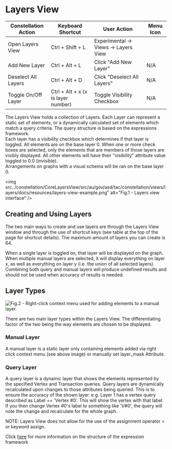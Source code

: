 # Layers View

<table class="table table-striped">
<thead>
<tr class="header">
<th>Constellation Action</th>
<th>Keyboard Shortcut</th>
<th>User Action</th>
<th>Menu Icon</th>
</tr>
</thead>
<tbody>
<tr class="odd">
<td>Open Layers View</td>
<td>Ctrl + Shift + L</td>
<td>Experimental -&gt; Views -&gt; Layers View</td>
<td><div style="text-align: center">
<img src="../constellation/CoreLayersView/src/au/gov/asd/tac/constellation/views/layers/docs/resources/layers-view.png" width="16" height="16" />
</div></td>
</tr>
<tr class="even">
<td>Add New Layer</td>
<td>Ctrl + Alt + L</td>
<td>Click "Add New Layer"</td>
<td>N/A</td>
</tr>
<tr class="odd">
<td>Deselect All Layers</td>
<td>Ctrl + Alt + D</td>
<td>Click "Deselect All Layers"</td>
<td>N/A</td>
</tr>
<tr class="even">
<td>Toggle On/Off Layer</td>
<td>Ctrl + Alt + x (x is layer number)</td>
<td>Toggle Visibility Checkbox</td>
<td>N/A</td>
</tr>
</tbody>
</table>

The Layers View holds a collection of Layers. Each Layer can represent a
static set of elements, or a dynamically calculated set of elements
which match a query criteria. The query structure is based on the
expressions framework.  
Each layer has a visibility checkbox which determines if that layer is
toggled. All elements are on the base layer 0. When one or more check
boxes are selected, only the elements that are members of those layers
are visibly displayed. All other elements will have their "visibility"
attribute value toggled to 0.0 (invisible).  
Arrangements on graphs with a visual schema will be ran on the base
layer 0.

<img src../constellation/CoreLayersView/src/au/gov/asd/tac/constellation/views/layers/docs/resources/layers-view-example.png" alt="Fig.1 - Layers view
interface" />
  

## Creating and Using Layers

The two main ways to create and use layers are through the Layers View
window and through the use of shortcut keys (see table at the top of the
page for shortcut details). The maximum amount of layers you can create
is 64.

When a single layer is toggled on, that layer will be displayed on the
graph. When multiple manual layers are selected, it will display
everything on layer x, as well as everything on layer y (i.e. the union
of all selected layers). Combining both query and manual layers will
produce undefined results and should not be used when accuracy of
results is needed.

## Layer Types

<img src="../constellation/CoreLayersView/src/au/gov/asd/tac/constellation/views/layers/docs/resources/layers-context.png" alt="Fig.2 - Right-click context menu used for adding elements to a manual
layer." />

  

There are two main layer types within the Layers View. The
differentiating factor of the two being the way elements are chosen to
be displayed.

### Manual Layer

A manual layer is a static layer only containing elements added via
right click context menu (see above image) or manually set layer_mask
Attribute.

### Query Layer

A query layer is a dynamic layer that shows the elements represented by
the specified Vertex and Transaction queries. Query layers are
dynamically recalculated upon changes to those attributes being queried.
This is to ensure the accuracy of the shown layer. e.g. Layer 1 has a
vertex query described as Label == 'Vertex #0'. This will show the
vertex with that label. If you then change Vertex #0's label to
something like 'V#0', the query will note the change and recalculate for
the whole graph.

NOTE: Layers View does not allow for the use of the assignment operator
= or keyword assign.

Click
[here](../constellation/CoreGraphFramework/src/au/gov/asd/tac/constellation/graph/docs/expressions-framework.md)
for more information on the structure of the expression framework
